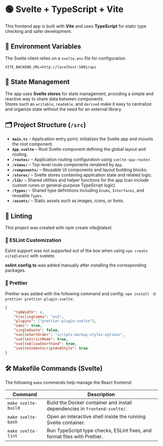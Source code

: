 # 🟢 Svelte + TypeScript + Vite

This frontend app is built with **Vite** and uses **TypeScript** for static type checking and safer development.

## 🔐 Environment Variables

The Svelte client relies on a `svelte.env` file for configuration.

```
VITE_BACKEND_URL=http://localhost:5001/api
```

## 🧠 State Management

The app uses **Svelte stores** for state management, providing a simple and reactive way to share data between components.  
Stores such as `writable`, `readable`, and `derived` make it easy to centralize and organize state without the need for an external library.

## 🗂️ Project Structure (`/src`)

- **`main.ts`** – Application entry point; initializes the Svelte app and mounts the root component.
- **`App.svelte`** – Root Svelte component defining the global layout and routing.
- **`/routes/`** – Application routing configuration using `svelte-spa-router`.
- **`/views/`** – Top-level route components rendered by `App`.
- **`/components/`** – Reusable UI components and layout building blocks.
- **`/stores/`** – Svelte stores containing application state and related logic.
- **`/lib/`** – Shared utilities and helper functions for the app (can include custom runes or general-purpose TypeScript logic).
- **`/types/`** – Shared type definitions including `Enums`, `Interfaces`, and reusable `Types`.
- **`/assets/`** – Static assets such as images, icons, or fonts.

## 🧹 Linting

This project was created with npm create vite@latest.

### 🔑 ESLint Customization

Eslint support was not supported out of the box when using `npm create vite@latest` with svelete.

**eslint.config.ts** was added manually after installing the corresponding packages.

### 🎨 Prettier

Prettier was added with the following command and config: `npm install -D prettier prettier-plugin-svelte`:

```json
{
    "tabWidth": 4,
    "trailingComma": "es5",
    "plugins": ["prettier-plugin-svelte"],
    "semi": true,
    "singleQuote": false,
    "svelteSortOrder": "scripts-markup-styles-options",
    "svelteStrictMode": true,
    "svelteAllowShorthand": true,
    "svelteIndentScriptAndStyle": true
}
```

## 🛠️ Makefile Commands (Svelte)

The following `make` commands help manage the React frontend:

| Command             | Description                                                                |
| ------------------- | -------------------------------------------------------------------------- |
| `make svelte-build` | Build the Docker container and install dependencies in `frontend-svelte/`. |
| `make svelte-bash`  | Open an interactive shell inside the running Svelte container.             |
| `make svelte-lint`  | Run TypeScript type checks, ESLint fixes, and format files with Prettier.  |
